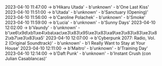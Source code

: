 2023-04-10 11:47:00 -> b'Hikaru Utada' - b'unknown' - b'One Last Kiss'
2023-04-10 11:51:00 -> b'Utada' - b'unknown' - b'Sanctuary (Opening)'
2023-04-10 11:56:00 -> b'Caroline Polachek' - b'unknown' - b'Smoke'
2023-04-10 11:59:00 -> b'Lucia' - b'unknown' - b'Sunny Days'
2023-04-10 12:02:00 -> b'Vaundy' - b'unknown' - b'\xe6\x9d\xb1\xe4\xba\xac\xe3\x83\x95\xe3\x83\xa9\xe3\x83\x83\xe3\x82\xb7\xe3\x83\xa5'
2023-04-10 12:07:00 -> b'Cyberpunk 2077: Radio, Vol. 2 (Original Soundtrack)' - b'unknown' - b'I Really Want to Stay at Your House'
2023-04-10 12:11:00 -> b'Maitro' - b'unknown' - b'Training Day'
2023-04-10 12:14:00 -> b'Daft Punk' - b'unknown' - b'Instant Crush (con Julian Casablancas)'
